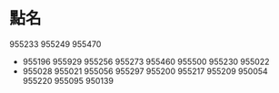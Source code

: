 # 點名

955233
955249
955470
* 955196
955929
955256
955273
955460
955500
955230
955022
* 955028
955021
955056
955297
955200
955217
955209
950054
955220
955095
950139
